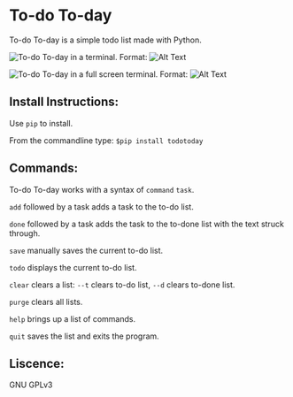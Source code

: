# To-do To-day
To-do To-day is a simple todo list made with Python.

![To-do To-day in a terminal.](images/todotoday1.png)
Format: ![Alt Text](url)

![To-do To-day in a full screen terminal.](images/todotoday2.png)
Format: ![Alt Text](url)


## Install Instructions:
Use `pip` to install.

From the commandline type:
`$pip install todotoday`


## Commands:
To-do To-day works with a syntax of `command` `task`.

`add` followed by a task adds a task to the to-do list.

`done` followed by a task adds the task to the to-done list with the text struck through.

`save` manually saves the current to-do list.

`todo` displays the current to-do list.

`clear` clears a list: `--t` clears to-do list, `--d` clears to-done list.

`purge` clears all lists.

`help` brings up a list of commands.

`quit` saves the list and exits the program.


## Liscence:
GNU GPLv3
